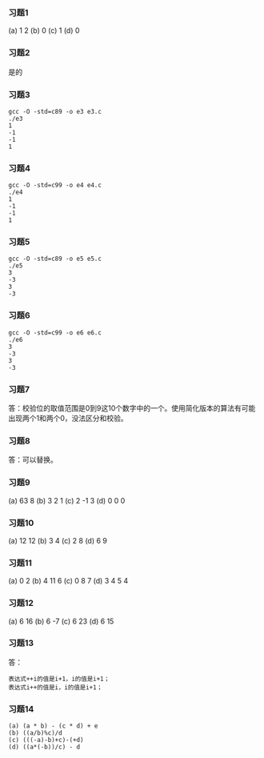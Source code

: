 ### 习题1
(a) 1 2
(b) 0
(c) 1
(d) 0

### 习题2
是的

### 习题3
```
gcc -O -std=c89 -o e3 e3.c
./e3                      
1
-1
-1
1

```
### 习题4
```
gcc -O -std=c99 -o e4 e4.c
./e4
1
-1
-1
1
```

### 习题5
```
gcc -O -std=c89 -o e5 e5.c
./e5
3
-3
3
-3
```

### 习题6
```
gcc -O -std=c99 -o e6 e6.c 
./e6
3
-3
3
-3
```

### 习题7
答：校验位的取值范围是0到9这10个数字中的一个。使用简化版本的算法有可能出现两个1和两个0，没法区分和校验。

### 习题8 
答：可以替换。

### 习题9
(a) 63 8
(b) 3 2 1
(c) 2 -1 3
(d) 0 0 0 

### 习题10
(a) 12 12
(b) 3 4
(c) 2 8
(d) 6 9

### 习题11
(a) 0 2
(b) 4 11 6
(c) 0 8 7
(d) 3 4 5 4

### 习题12
(a) 6 16
(b) 6 -7
(c) 6 23
(d) 6 15

### 习题13
答：
```
表达式++i的值是i+1，i的值是i+1；
表达式i++的值是i，i的值是i+1；
```

### 习题14
```
(a) (a * b) - (c * d) + e
(b) ((a/b)%c)/d
(c) (((-a)-b)+c)-(+d)
(d) ((a*(-b))/c) - d
```

